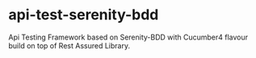 # api-test-serenity-bdd
Api Testing Framework based on Serenity-BDD with Cucumber4 flavour build on top of Rest Assured Library.
